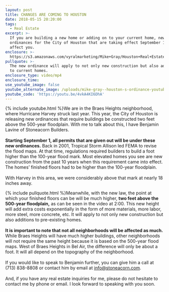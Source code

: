 ```yaml
---
layout: post
title: CHANGES ARE COMING TO HOUSTON
date: 2018-05-15 20:20:00
tags:
  - Real Estate
excerpt: >-
  If you are building a new home or adding on to your current home, new
  ordinances for the City of Houston that are taking effect September 1 may
  affect you.
enclosure: >-
  https://s3.amazonaws.com/vyralmarketing/Mike+Gray/Houston+Real+Estate+Agent-+Do+You+Know+About+Houstons+New+Ordinance%253F.mp4
pullquote: >-
  The new ordinance will apply to not only new construction but also additions
  to current homes.
enclosure_type: video/mp4
enclosure_time:
use_youtube_image: false
youtube_alternate_image: /uploads/mike-gray--houston-s-ordinance-youtube.jpg
youtube_code: 'https://youtu.be/4vkA4KI6DhA'
---
```


{% include youtube.html %}We are in the Braes Heights neighborhood, where Hurricane Harvey struck last year. This year, the City of Houston is releasing new ordinances that require buildings be constructed two feet above the 500-year floodplain. With me to talk about this, I have Benjamin Lavine of Stoneacorn Builders.<br> <br>**Starting September 1, all permits that are given out will be under these new ordinances.** Back in 2001, Tropical Storm Allison led FEMA to revise the flood maps. At that time, regulations required builders to build a foot higher than the 100-year flood mark. Most elevated homes you see are new construction from the past 10 years when this requirement came into effect. The homes’ finished floors had to be higher than the 100-year floodplain.<br> <br>With Harvey in this area, we were considerably above that mark at nearly 18 inches away.

{% include pullquote.html %}Meanwhile, with the new law, the point at which your finished floors can be will be much higher, **two feet above the 500-year floodplain,** as can be seen in the video at 2:00. This new height will add extra costs exponentially in the form of more materials, more labor, more steel, more concrete, etc. It will apply to not only new construction but also additions to pre-existing homes.<br> <br>**It is important to note that not all neighborhoods will be affected as much.** While Braes Heights will have much higher buildings, other neighborhoods will not require the same height because it is based on the 500-year flood maps. West of Braes Heights in Bel Air, the difference will only be about a foot. It will all depend on the topography of the neighborhood.<br> <br>If you would like to speak to Benjamin further, you can give him a call at (713) 838-8808 or contact him by email at info@stoneacorn.com.<br> <br>And, if you have any real estate inquiries for me, please do not hesitate to contact me by phone or email. I look forward to speaking with you soon.